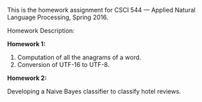 This is the homework assignment for CSCI 544 — Applied Natural Language Processing, Spring 2016.

Homework Description:

**Homework 1:**

1. Computation of all the anagrams of a word.
2. Conversion of UTF-16 to UTF-8.

**Homework 2:**

Developing a Naive Bayes classifier to classify hotel reviews.